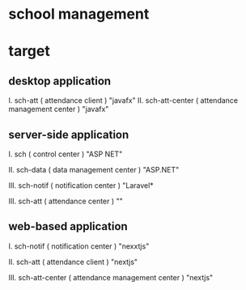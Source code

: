 
# school management

# target

## desktop application

I. sch-att ( attendance client ) "javafx"
II. sch-att-center ( attendance management center ) "javafx"

## server-side application

I. sch ( control center ) "ASP NET"

II. sch-data ( data management center ) "ASP.NET"

III. sch-notif ( notification center ) "Laravel*

III. sch-att ( attendance center ) ""

## web-based application

I. sch-notif ( notification center ) "nexxtjs"

II. sch-att ( attendance client ) "nextjs"

III. sch-att-center ( attendance management center ) "nextjs"
